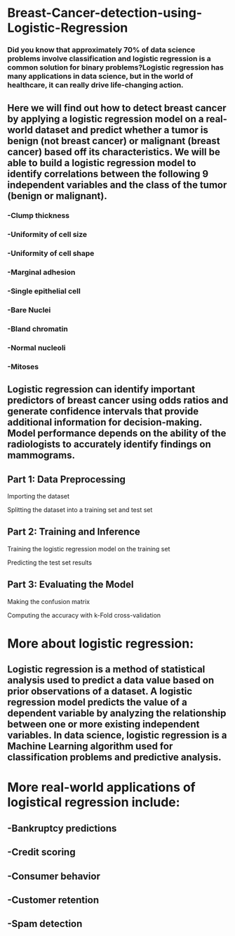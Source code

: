 # Breast-Cancer-detection-using-Logistic-Regression


### Did you know that approximately 70% of data science problems involve classification and logistic regression is a common solution for binary problems?Logistic regression has many applications in data science, but in the world of healthcare, it can really drive life-changing action.
## Here we will find out  how to detect breast cancer by applying a logistic regression model on a real-world dataset and predict whether a tumor is benign (not breast cancer) or malignant (breast cancer) based off its characteristics. We will be able to build a logistic regression model to identify correlations between the following 9 independent variables and the class of the tumor (benign or malignant).

### -Clump thickness

### -Uniformity of cell size

### -Uniformity of cell shape

### -Marginal adhesion

### -Single epithelial cell

### -Bare Nuclei

### -Bland chromatin

### -Normal nucleoli

### -Mitoses

## Logistic regression can identify important predictors of breast cancer using odds ratios and generate confidence intervals that provide additional information for decision-making. Model performance depends on the ability of the radiologists to accurately identify findings on mammograms.



## Part 1: Data Preprocessing

Importing the dataset

Splitting the dataset into a training set and test set

## Part 2: Training and Inference

Training the logistic regression model on the training set

Predicting the test set results

## Part 3: Evaluating the Model

Making the confusion matrix

Computing the accuracy with k-Fold cross-validation



# More about logistic regression:

## Logistic regression is a method of statistical analysis used to predict a data value based on prior observations of a dataset. A logistic regression model predicts the value of a dependent variable by analyzing the relationship between one or more existing independent variables. In data science, logistic regression is a Machine Learning algorithm used for classification problems and predictive analysis.

# More real-world applications of logistical regression include:

## -Bankruptcy predictions

## -Credit scoring

## -Consumer behavior

## -Customer retention

## -Spam detection
